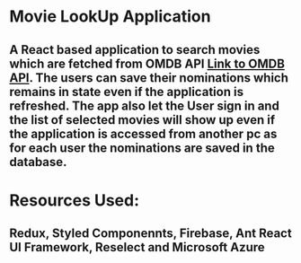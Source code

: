 # Movie LookUp Application
## A React based application to search movies which are fetched from OMDB API [Link to OMDB API](http://www.omdbapi.com/). The users can save their nominations which remains in state even if the application is refreshed. The app also let the User sign in and the list of selected movies will show up even if the application is accessed from another pc as for each user the nominations are saved in the database.

# Resources Used:
## Redux, Styled Componennts, Firebase, Ant React UI Framework, Reselect and Microsoft Azure
